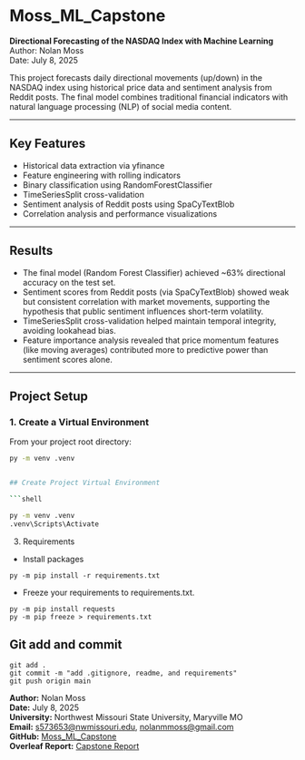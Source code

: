 # Moss_ML_Capstone

**Directional Forecasting of the NASDAQ Index with Machine Learning**  
Author: Nolan Moss  
Date: July 8, 2025  

This project forecasts daily directional movements (up/down) in the NASDAQ index using historical price data and sentiment analysis from Reddit posts. The final model combines traditional financial indicators with natural language processing (NLP) of social media content.

---

## Key Features
- Historical data extraction via yfinance
- Feature engineering with rolling indicators
- Binary classification using RandomForestClassifier
- TimeSeriesSplit cross-validation
- Sentiment analysis of Reddit posts using SpaCyTextBlob
- Correlation analysis and performance visualizations

---

## Results
- The final model (Random Forest Classifier) achieved ~63% directional accuracy on the test set.
- Sentiment scores from Reddit posts (via SpaCyTextBlob) showed weak but consistent correlation with market movements, supporting the hypothesis that public sentiment influences short-term volatility.
- TimeSeriesSplit cross-validation helped maintain temporal integrity, avoiding lookahead bias.
- Feature importance analysis revealed that price momentum features (like moving averages) contributed more to predictive power than sentiment scores alone.

---

## Project Setup
### 1. **Create a Virtual Environment**  
From your project root directory:

```bash
py -m venv .venv


## Create Project Virtual Environment

```shell

py -m venv .venv
.venv\Scripts\Activate

```
3. Requirements
- Install packages 
```console
py -m pip install -r requirements.txt
```
- Freeze your requirements to requirements.txt. 
```console
py -m pip install requests
py -m pip freeze > requirements.txt
```

## Git add and commit 

```shell
git add .
git commit -m "add .gitignore, readme, and requirements"
git push origin main
```


**Author:** Nolan Moss  
**Date:** July 8, 2025  
**University:** Northwest Missouri State University, Maryville MO  
**Email:** s573653@nwmissouri.edu, nolanmmoss@gmail.com  
**GitHub:** [Moss_ML_Capstone](https://github.com/Crusoe22/Moss_ML_Capstone)  
**Overleaf Report:** [Capstone Report](https://www.overleaf.com/read/jcwythzsmyxw#6fd6b9)


